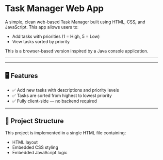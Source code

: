 # Task Manager Web App

A simple, clean web-based Task Manager built using HTML, CSS, and JavaScript. This app allows users to:

* Add tasks with priorities (1 = High, 5 = Low)
* View tasks sorted by priority

This is a browser-based version inspired by a Java console application.

---



---

## 🖥️ Features

* ✅ Add new tasks with descriptions and priority levels
* ✅ Tasks are sorted from highest to lowest priority
* ✅ Fully client-side — no backend required

---

## 📂 Project Structure

This project is implemented in a single HTML file containing:

* HTML layout
* Embedded CSS styling
* Embedded JavaScript logic
